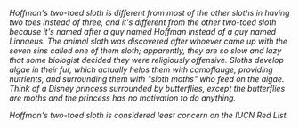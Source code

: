 *Hoffman's two-toed sloth is different from most of the other sloths in having two toes instead of three, and it's different from the other two-toed sloth because it's named after a guy named Hoffman instead of a guy named Linnaeus. The animal sloth was discovered after whoever came up with the seven sins called one of them sloth; apparently, they are so slow and lazy that some biologist decided they were religiously offensive. Sloths develop algae in their fur, which actually helps them with camoflauge, providing nutrients, and surrounding them with "sloth moths" who feed on the algae. Think of a Disney princess surrounded by butterflies, except the butterflies are moths and the princess has no motivation to do anything.*

*Hoffman's two-toed sloth is considered least concern on the IUCN Red List.*

